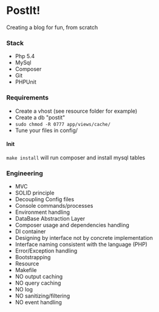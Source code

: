 # PostIt!

Creating a blog for fun, from scratch

### Stack
* Php 5.4
* MySql
* Composer
* Git
* PHPUnit

### Requirements
* Create a vhost (see resource folder for example)
* Create a db "postit"
* `sudo chmod -R 0777 app/views/cache/`
* Tune your files in config/

#### Init

`
make install
`
will run composer and install mysql tables

### Engineering
* MVC
* SOLID principle
* Decoupling Config files
* Console commands/processes
* Environment handling
* DataBase Abstraction Layer
* Composer usage and dependencies handling
* DI container
* Designing by interface not by concrete implementation
* Interface naming consistent with the language (PHP)
* Error/Exception handling
* Bootstrapping
* Resource
* Makefile
* NO output caching
* NO query caching
* NO log
* NO sanitizing/filtering
* NO event handling
